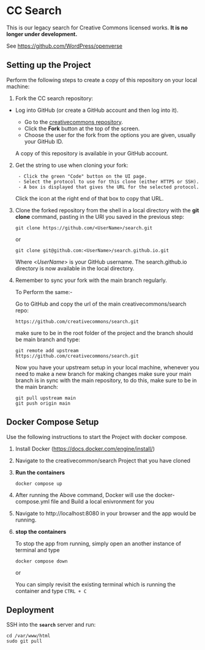 # CC Search

This is our legacy search for Creative Commons licensed works. **It is no
longer under development.**

See https://github.com/WordPress/openverse

## Setting up the Project

Perform the following steps to create a copy of this repository on your local machine:

1. Fork the CC search repository:

- Log into GitHub (or create a GitHub account and then log into it).

  - Go to the [creativecommons repository](https://github.com/creativecommons/search).
  - Click the **Fork** button at the top of the screen.
  - Choose the user for the fork from the options you are given, usually your GitHub ID.

  A copy of this repository is available in your GitHub account.

2.  Get the string to use when cloning your fork:

         - Click the green "Code" button on the UI page.
         - Select the protocol to use for this clone (either HTTPS or SSH).
         - A box is displayed that gives the URL for the selected protocol.

    Click the icon at the right end of that box to copy that URL.

3.  Clone the forked repository from the shell in a local directory with the **git clone** command, pasting in the URl you saved in the previous step:

    ```
    git clone https://github.com/<UserName>/search.git
    ```

    or

    ```
    git clone git@github.com:<UserName>/search.github.io.git
    ```

    Where <_UserName_> is your GitHub username. The search.github.io directory is now available in the local directory.

4.  Remember to sync your fork with the main branch regularly.

    To Perform the same:-

    Go to GitHub and copy the url of the main creativecommons/search repo:

    ```
    https://github.com/creativecommons/search.git
    ```

    make sure to be in the root folder of the project and the branch should be main branch and type:

    ```
    git remote add upstream https://github.com/creativecommons/search.git
    ```

    Now you have your upstream setup in your local machine, whenever you need to make a new branch for making changes make sure your main branch is in sync with the main repository, to do this, make sure to be in the main branch:

    ```
    git pull upstream main
    git push origin main
    ```

## Docker Compose Setup

Use the following instructions to start the Project with docker compose.

1. Install Docker (https://docs.docker.com/engine/install/)
2. Navigate to the creativecommon/search Project that you have cloned
3. **Run the containers**

   ```
   docker compose up
   ```

4. After running the Above command, Docker will use the docker-compose.yml file and Build a local enivronment for you
5. Navigate to http://localhost:8080 in your browser and the app would be running.
6. **stop the containers**

   To stop the app from running, simply open an another instance of terminal and type

   ```
   docker compose down
   ```

   or

   You can simply revisit the existing terminal which is running the container and type `CTRL + C`

## Deployment

SSH into the **`search`** server and run:

```
cd /var/www/html
sudo git pull
```

